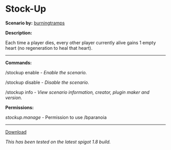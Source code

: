 # Stock-Up

**Scenario by:** [burningtramps](https://www.reddit.com/u/burningtramps)

**Description:**

Each time a player dies, every other player currently alive gains 1 empty heart (no regeneration to heal that heart).

___

**Commands:**

/stockup enable - *Enable the scenario.*

/stockup disable - *Disable the scenario.*

/stockup info - *View scenario information, creator, plugin maker and version.*

**Permissions:**

*stockup.manage* - Permission to use /bparanoia

___

[Download](https://github.com/LeonTG77/Stock-Up/releases)

*This has been tested on the latest spigot 1.8 build.*
